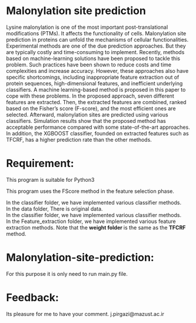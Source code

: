 
<h1> Malonylation site prediction </h1>

 Lysine malonylation is one of the most important post-translational modifications (PTMs). It affects the functionality of cells. Malonylation site prediction in proteins can unfold the mechanisms of cellular functionalities. Experimental methods are one of the due prediction approaches. But they are typically costly and time-consuming to implement. Recently, methods based on machine-learning solutions have been proposed to tackle this problem. Such practices have been shown to reduce costs and time complexities and increase accuracy. However, these approaches also have specific shortcomings, including inappropriate feature extraction out of protein sequences, high-dimensional features, and inefficient underlying classifiers. A machine learning-based method is proposed in this paper to cope with these problems. In the proposed approach, seven different features are extracted. Then, the extracted features are combined, ranked based on the Fisher’s score (F-score), and the most efficient ones are selected. Afterward, malonylation sites are predicted using various classifiers. Simulation results show that the proposed method has acceptable performance compared with some state-of-the-art approaches. In addition, the  XGBOOST classifier, founded on extracted features such as TFCRF, has a higher prediction rate than the other methods.
 
 

 <h1> Requirement: </h1> 

This program is suitable for Python3 <br>

This program uses the FScore method in the feature selection phase. <br>

In the classifier folder, we have implemented various classifier methods. <br>
In the data folder, There is original data. <br>
In the classifier folder, we have implemented various classifier methods. <br>
In the Feature_extraction folder, we have implemented various feature extraction methods. Note that the <b> weight folder </b> is the same as the <b> TFCRF </b> method.<br>



<h1> Malonylation-site-prediction: </h1>
For this purpose it is only need to run main.py file. <br>


<h1> Feedback: </h1>
Its pleasure for me to have your comment. j.pirgazi@mazust.ac.ir


